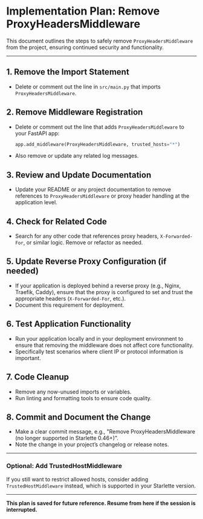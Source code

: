 # Implementation Plan: Remove ProxyHeadersMiddleware

This document outlines the steps to safely remove `ProxyHeadersMiddleware` from the project, ensuring continued security and functionality.

---

## 1. Remove the Import Statement

- Delete or comment out the line in `src/main.py` that imports `ProxyHeadersMiddleware`.

## 2. Remove Middleware Registration

- Delete or comment out the line that adds `ProxyHeadersMiddleware` to your FastAPI app:
  ```python
  app.add_middleware(ProxyHeadersMiddleware, trusted_hosts="*")
  ```
- Also remove or update any related log messages.

## 3. Review and Update Documentation

- Update your README or any project documentation to remove references to `ProxyHeadersMiddleware` or proxy header handling at the application level.

## 4. Check for Related Code

- Search for any other code that references proxy headers, `X-Forwarded-For`, or similar logic. Remove or refactor as needed.

## 5. Update Reverse Proxy Configuration (if needed)

- If your application is deployed behind a reverse proxy (e.g., Nginx, Traefik, Caddy), ensure that the proxy is configured to set and trust the appropriate headers (`X-Forwarded-For`, etc.).
- Document this requirement for deployment.

## 6. Test Application Functionality

- Run your application locally and in your deployment environment to ensure that removing the middleware does not affect core functionality.
- Specifically test scenarios where client IP or protocol information is important.

## 7. Code Cleanup

- Remove any now-unused imports or variables.
- Run linting and formatting tools to ensure code quality.

## 8. Commit and Document the Change

- Make a clear commit message, e.g., "Remove ProxyHeadersMiddleware (no longer supported in Starlette 0.46+)".
- Note the change in your project’s changelog or release notes.

---

### Optional: Add TrustedHostMiddleware

If you still want to restrict allowed hosts, consider adding `TrustedHostMiddleware` instead, which is supported in your Starlette version.

---

**This plan is saved for future reference. Resume from here if the session is interrupted.**
